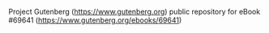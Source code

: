Project Gutenberg (https://www.gutenberg.org) public repository for
eBook #69641 (https://www.gutenberg.org/ebooks/69641)
